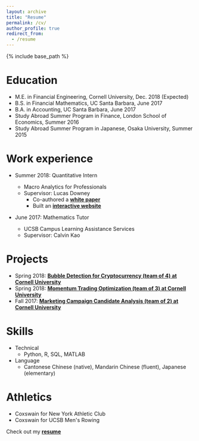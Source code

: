 ```yaml
---
layout: archive
title: "Resume"
permalink: /cv/
author_profile: true
redirect_from:
  - /resume
---
```


{% include base_path %}


Education
======
* M.E. in Financial Engineering, Cornell University, Dec. 2018 (Expected)
* B.S. in Financial Mathematics, UC Santa Barbara, June 2017
* B.A. in Accounting, UC Santa Barbara, June 2017
* Study Abroad Summer Program in Finance, London School of Economics, Summer 2016
* Study Abroad Summer Program in Japanese, Osaka University, Summer 2015 

Work experience
======
* Summer 2018: Quantitative Intern
  * Macro Analytics for Professionals
  * Supervisor: Lucas Downey
  	* Co-authored a **[white paper](https://mapsignals.com/uploads/3/4/8/3/34837152/map_outliers.pdf)**
	* Built an **[interactive website](http://mapsignals.pythonanywhere.com/)**

* June 2017: Mathematics Tutor
  * UCSB Campus Learning Assistance Services
  * Supervisor: Calvin Kao
  
Projects
======
* Spring 2018: **[Bubble Detection for Cryptocurrency (team of 4) at Cornell University](https://github.com/Johnzhong1468/Cryptocurrency-Bubble-Detection)**
* Spring 2018: **[Momentum Trading Optimization (team of 3) at Cornell University](https://github.com/Johnzhong1468/Momentum-Trading-Optimization)**
* Fall 2017: **[Marketing Campaign Candidate Analysis (team of 2) at Cornell University](https://github.com/Johnzhong1468/MarketingCampaign)**
    
Skills
======
* Technical
	*  Python, R, SQL, MATLAB
* Language
	* Cantonese Chinese (native), Mandarin Chinese (fluent), Japanese (elementary)
  
  
Athletics
======
* Coxswain for New York Athletic Club 
* Coxswain for UCSB Men's Rowing

Check out my **[resume](https://1drv.ms/b/s!AtUt4gIRSeqaoUKuFmJWVTVrjiiY "John Zhong's Latest Resume")**
